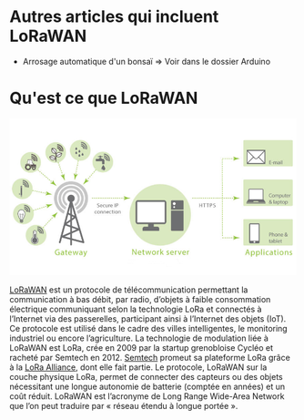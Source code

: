 # Autres articles qui incluent LoRaWAN

* Arrosage automatique d'un bonsaï => Voir dans le dossier Arduino

# Qu'est ce que LoRaWAN

![LoRaWAN](Assets/images/iot-schema.jpg "LoRaWAN")

[LoRaWAN](https://fr.wikipedia.org/wiki/LoRaWAN) est un protocole de télécommunication permettant la communication à bas débit, par radio, d’objets à faible consommation électrique communiquant selon la technologie LoRa et connectés à l’Internet via des passerelles, participant ainsi à l’Internet des objets (IoT). Ce protocole est utilisé dans le cadre des villes intelligentes, le monitoring industriel ou encore l’agriculture. La technologie de modulation liée à LoRaWAN est LoRa, crée en 2009 par la startup grenobloise Cycléo et racheté par Semtech en 2012. [Semtech](https://www.semtech.com/lora) promeut sa plateforme LoRa grâce à la [LoRa Alliance](https://lora-alliance.org/), dont elle fait partie. Le protocole, LoRaWAN sur la couche physique LoRa, permet de connecter des capteurs ou des objets nécessitant une longue autonomie de batterie (comptée en années) et un coût réduit. LoRaWAN est l’acronyme de Long Range Wide-Area Network que l’on peut traduire par « réseau étendu à longue portée ».